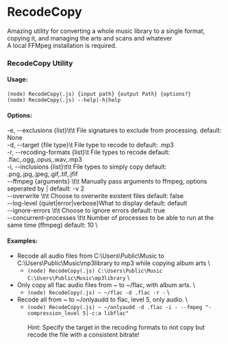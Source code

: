 # RecodeCopy

Amazing utility for converting a whole music library to a single format, copying it, and managing the arts and scans and whatever \
A local FFMpeg installation is required.

### **RecodeCopy Utility**

#### **Usage:**
`(node) RecodeCopy(.js) {input path} {output Path} {options?}` \
`(node) RecodeCopy(.js) --help|-h|help`

#### **Options:**
-e, --exclusions {list}\t\t File signatures to exclude from processing. default: None \
-d, --target {file type}\t File type to recode to default: .mp3 \
-r, --recoding-formats {list}\t File types to recode default: .flac,.ogg,.opus,.wav,.mp3 \
-i, --inclusions {list}\t\t File types to simply copy default: .png,.jpg,.jpeg,.gif,.tif,.jfif \
--ffmpeg {arguments}   \t\t Manually pass arguments to ffmpeg, options seperated by | default: -v 2 \
--overwrite            \t\t Choose to overwrite existent files default: false \
--log-level {quiet|error|verbose}What to display default: default \
--ignore-errors        \t\t Choose to ignore errors default: true \
--concurrent-processes \t\t Number of processes to be able to run at the same time (ffmpeg) default: 10 \

#### **Examples:**
- Recode all audio files from C:\Users\Public\Music to C:\Users\Public\Music\mp3library to mp3 while copying album arts \
    * `(node) RecodeCopy(.js) C:\Users\Public\Music C:\Users\Public\Music\mp3library` \
- Only copy all flac audio files from ~ to ~/flac, with album arts. \
    * `(node) RecodeCopy(.js) ~ ~/flac -d .flac -r -` \
- Recode all from ~ to ~/onlyaudd to flac, level 5, only audio. \
    * `(node) RecodeCopy(.js) ~ ~/onlyaudd -d .flac -i - --fmpeg "-compression_level 5|-c:a libflac"` \
\
Hint: Specify the target in the recoding formats to not copy but recode the file with a consistent bitrate!